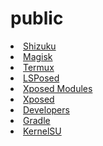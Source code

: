 # public
<li><a href="https://github.com/RikkaApps/Shizuku">Shizuku</a></li>
<li><a href="https://github.com/topjohnwu/Magisk">Magisk</a></li>
<li><a href="https://github.com/termux">Termux</a></li>
<li><a href="https://github.com/LSPosed/LSPosed">LSPosed</a></li>
<li><a href="https://github.com/Xposed-Modules-Repo">Xposed Modules</a></li>
<li><a href="https://github.com/topics/xposed">Xposed</a></li>
<li><a href="https://developer.android.com/">Developers</a></li>
<li><a href="https://gradle.org/">Gradle</a></li>
<li><a href="https://kernelsu.org/">KernelSU</a></li>
